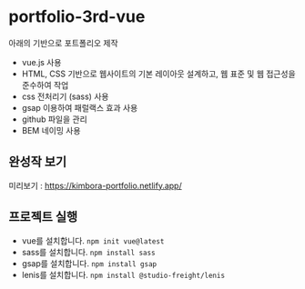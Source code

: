 # portfolio-3rd-vue

아래의 기반으로 포트폴리오 제작
- vue.js 사용
- HTML, CSS 기반으로 웹사이트의 기본 레이아웃 설계하고, 웹 표준 및 웹 접근성을 준수하여 작업
- css 전처리기 (sass) 사용
- gsap 이용하여 패럴랙스 효과 사용
- github 파일을 관리
- BEM 네이밍 사용

## 완성작 보기 
미리보기 : https://kimbora-portfolio.netlify.app/

## 프로젝트 실행
- vue를 설치합니다. `npm init vue@latest`
- sass를 설치합니다. `npm install sass`
- gsap를 설치합니다. `npm install gsap`
- lenis를 설치합니다. `npm install @studio-freight/lenis`
